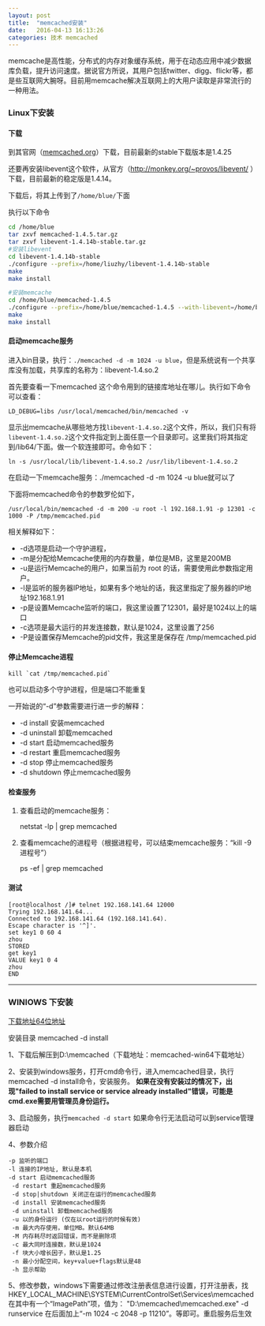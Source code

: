 ```yaml
---
layout: post
title:  "memcached安装"
date:   2016-04-13 16:13:26
categories: 技术 memcached
---
```


memcache是高性能，分布式的内存对象缓存系统，用于在动态应用中减少数据库负载，提升访问速度。据说官方所说，其用户包括twitter、digg、flickr等，都是些互联网大腕呀。目前用memcache解决互联网上的大用户读取是非常流行的一种用法。



### Linux下安装

#### 下载
到其官网（[memcached.org](http://memcached.org/)）下载，目前最新的stable下载版本是1.4.25

还要再安装libevent这个软件，从官方（http://monkey.org/~provos/libevent/ ）下载，目前最新的稳定版是1.4.14。

下载后，将其上传到了`/home/blue/`下面

执行以下命令
```bash
cd /home/blue
tar zxvf memcached-1.4.5.tar.gz
tar zxvf libevent-1.4.14b-stable.tar.gz
#安装libevent
cd libevent-1.4.14b-stable
./configure --prefix=/home/liuzhy/libevent-1.4.14b-stable
make
make install

#安装memcache
cd /home/blue/memcached-1.4.5
./configure --prefix=/home/blue/memcached-1.4.5 --with-libevent=/home/blue/libevent-1.4.14b
make
make install
```

#### 启动memcache服务

进入bin目录，执行：`./memcached -d -m 1024 -u blue`，但是系统说有一个共享库没有加载，共享库的名称为：libevent-1.4.so.2

首先要查看一下memcached 这个命令用到的链接库地址在哪儿。执行如下命令可以查看：

    LD_DEBUG=libs /usr/local/memcached/bin/memcached -v


显示出memcache从哪些地方找`libevent-1.4.so.2`这个文件，所以，我们只有将`libevent-1.4.so.2`这个文件指定到上面任意一个目录即可。这里我们将其指定到/lib64/下面。做一个软连接即可。命令如下：

    ln -s /usr/local/lib/libevent-1.4.so.2 /usr/lib/libevent-1.4.so.2

在启动一下memcache服务：./memcached -d -m 1024 -u blue就可以了

下面将memcached命令的参数罗伦如下，


    /usr/local/bin/memcached -d -m 200 -u root -l 192.168.1.91 -p 12301 -c 1000 -P /tmp/memcached.pid

相关解释如下：

* -d选项是启动一个守护进程，
* -m是分配给Memcache使用的内存数量，单位是MB，这里是200MB
* -u是运行Memcache的用户，如果当前为 root 的话，需要使用此参数指定用户。
* -l是监听的服务器IP地址，如果有多个地址的话，我这里指定了服务器的IP地址192.168.1.91
* -p是设置Memcache监听的端口，我这里设置了12301，最好是1024以上的端口
* -c选项是最大运行的并发连接数，默认是1024，这里设置了256
* -P是设置保存Memcache的pid文件，我这里是保存在 /tmp/memcached.pid

#### 停止Memcache进程
    kill `cat /tmp/memcached.pid`
也可以启动多个守护进程，但是端口不能重复

一开始说的“-d”参数需要进行进一步的解释：

* -d install 安装memcached
* -d uninstall 卸载memcached
* -d start 启动memcached服务
* -d restart 重启memcached服务
* -d stop 停止memcached服务
* -d shutdown 停止memcached服务


#### 检查服务

1. 查看启动的memcache服务：

    netstat -lp | grep memcached
2. 查看memcache的进程号（根据进程号，可以结束memcache服务：“kill -9 进程号”）

    ps -ef | grep memcached

#### 测试
    [root@localhost /]# telnet 192.168.141.64 12000
    Trying 192.168.141.64...
    Connected to 192.168.141.64 (192.168.141.64).
    Escape character is '^]'.
    set key1 0 60 4
    zhou
    STORED
    get key1
    VALUE key1 0 4
    zhou
    END


------




### WINIOWS 下安装

[下载地址64位地址](http://blog.couchbase.com/memcached-windows-64-bit-pre-release-available)

安装目录
memcached -d install


1、下载后解压到D:\memcached（下载地址：memcached-win64下载地址）

2、安装到windows服务，打开cmd命令行，进入memcached目录，执行memcached -d install命令，安装服务。
**如果在没有安装过的情况下，出现"failed to install service or service already installed"错误，可能是cmd.exe需要用管理员身份运行。**


3、启动服务，执行`memcached -d start` 如果命令行无法启动可以到service管理器启动

4、参数介绍

    -p 监听的端口
    -l 连接的IP地址, 默认是本机
    -d start 启动memcached服务
     -d restart 重起memcached服务
     -d stop|shutdown 关闭正在运行的memcached服务
     -d install 安装memcached服务
     -d uninstall 卸载memcached服务
     -u 以的身份运行 (仅在以root运行的时候有效)
     -m 最大内存使用，单位MB。默认64MB
     -M 内存耗尽时返回错误，而不是删除项
     -c 最大同时连接数，默认是1024
     -f 块大小增长因子，默认是1.25
     -n 最小分配空间，key+value+flags默认是48
     -h 显示帮助

5、修改参数，windows下需要通过修改注册表信息进行设置，打开注册表，找
HKEY_LOCAL_MACHINE\SYSTEM\CurrentControlSet\Services\memcached
在其中有一个“ImagePath”项，值为：
"D:\memcached\memcached.exe" -d runservice
在后面加上“-m 1024 -c 2048 -p 11210”。等即可。重启服务后生效
